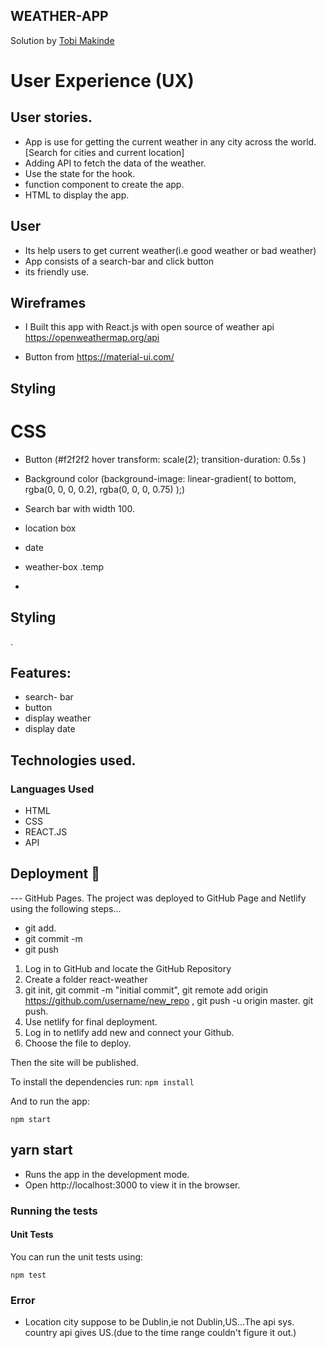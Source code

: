 ## WEATHER-APP

Solution by [Tobi Makinde](ogunmakindetobi@outlook.com)

# User Experience (UX)

## User stories.

- App is use for getting the current weather in any city across the world.
  [Search for cities and current location]
- Adding API to fetch the data of the weather.
- Use the state for the hook.
- function component to create the app.
- HTML to display the app.

## User

- Its help users to get current weather(i.e good weather or bad weather)
- App consists of a search-bar and click button
- its friendly use.

## Wireframes

- I Built this app with React.js with open source of weather api
  https://openweathermap.org/api

- Button from https://material-ui.com/

## Styling

# CSS

- Button (#f2f2f2 hover
  transform: scale(2);
  transition-duration: 0.5s )
- Background color (background-image: linear-gradient(
  to bottom,
  rgba(0, 0, 0, 0.2),
  rgba(0, 0, 0, 0.75)
  );)

- Search bar with width 100.

- location box

- date

- weather-box .temp

- <link rel="stylesheet" href="https://fonts.googleapis.com/css?family=Roboto:300,400,500,700&display=swap" />

## Styling

.

## Features:

- search- bar
- button
- display weather
- display date

## Technologies used.

### Languages Used

- HTML
- CSS
- REACT.JS
- API

## Deployment 🚀

--- GitHub Pages.
The project was deployed to GitHub Page and Netlify using the following steps...

- git add.
- git commit -m
- git push

1. Log in to GitHub and locate the GitHub Repository
2. Create a folder react-weather
3. git init, git commit -m "initial commit", git remote add origin https://github.com/username/new_repo , git push -u origin master.
   git push.
4. Use netlify for final deployment.
5. Log in to netlify add new and connect your Github.
6. Choose the file to deploy.

Then the site will be published.

To install the dependencies run:
`npm install`

And to run the app:

`npm start`

## yarn start

- Runs the app in the development mode.
- Open http://localhost:3000 to view it in the browser.

### Running the tests

#### Unit Tests

You can run the unit tests using:

`npm test`

### Error

- Location city suppose to be Dublin,ie not Dublin,US...The api sys. country api gives US.(due to the time range couldn't figure it out.)
